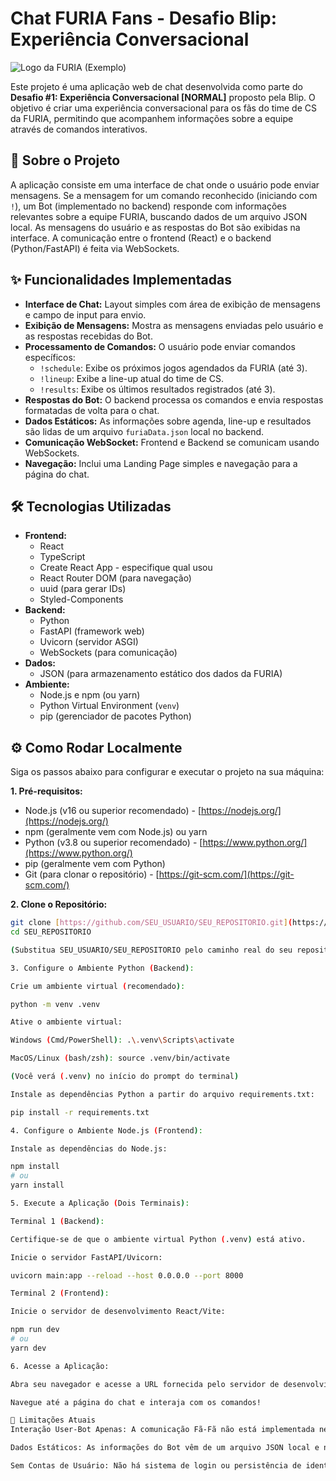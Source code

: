 # Chat FURIA Fans - Desafio Blip: Experiência Conversacional

![Logo da FURIA (Exemplo)](https://upload.wikimedia.org/wikipedia/pt/f/f9/Furia_Esports_logo.png)

Este projeto é uma aplicação web de chat desenvolvida como parte do **Desafio #1: Experiência Conversacional [NORMAL]** proposto pela Blip. O objetivo é criar uma experiência conversacional para os fãs do time de CS da FURIA, permitindo que acompanhem informações sobre a equipe através de comandos interativos.

## 🚀 Sobre o Projeto

A aplicação consiste em uma interface de chat onde o usuário pode enviar mensagens. Se a mensagem for um comando reconhecido (iniciando com `!`), um Bot (implementado no backend) responde com informações relevantes sobre a equipe FURIA, buscando dados de um arquivo JSON local. As mensagens do usuário e as respostas do Bot são exibidas na interface. A comunicação entre o frontend (React) e o backend (Python/FastAPI) é feita via WebSockets.

## ✨ Funcionalidades Implementadas

- **Interface de Chat:** Layout simples com área de exibição de mensagens e campo de input para envio.
- **Exibição de Mensagens:** Mostra as mensagens enviadas pelo usuário e as respostas recebidas do Bot.
- **Processamento de Comandos:** O usuário pode enviar comandos específicos:
  - `!schedule`: Exibe os próximos jogos agendados da FURIA (até 3).
  - `!lineup`: Exibe a line-up atual do time de CS.
  - `!results`: Exibe os últimos resultados registrados (até 3).
- **Respostas do Bot:** O backend processa os comandos e envia respostas formatadas de volta para o chat.
- **Dados Estáticos:** As informações sobre agenda, line-up e resultados são lidas de um arquivo `furiaData.json` local no backend.
- **Comunicação WebSocket:** Frontend e Backend se comunicam usando WebSockets.
- **Navegação:** Inclui uma Landing Page simples e navegação para a página do chat.

## 🛠️ Tecnologias Utilizadas

- **Frontend:**
  - React
  - TypeScript
  - Create React App - especifique qual usou
  - React Router DOM (para navegação)
  - uuid (para gerar IDs)
  - Styled-Components
- **Backend:**
  - Python
  - FastAPI (framework web)
  - Uvicorn (servidor ASGI)
  - WebSockets (para comunicação)
- **Dados:**
  - JSON (para armazenamento estático dos dados da FURIA)
- **Ambiente:**
  - Node.js e npm (ou yarn)
  - Python Virtual Environment (`venv`)
  - pip (gerenciador de pacotes Python)

## ⚙️ Como Rodar Localmente

Siga os passos abaixo para configurar e executar o projeto na sua máquina:

**1. Pré-requisitos:**

- Node.js (v16 ou superior recomendado) - [https://nodejs.org/](https://nodejs.org/)
- npm (geralmente vem com Node.js) ou yarn
- Python (v3.8 ou superior recomendado) - [https://www.python.org/](https://www.python.org/)
- pip (geralmente vem com Python)
- Git (para clonar o repositório) - [https://git-scm.com/](https://git-scm.com/)

**2. Clone o Repositório:**

```bash
git clone [https://github.com/SEU_USUARIO/SEU_REPOSITORIO.git](https://github.com/SEU_USUARIO/SEU_REPOSITORIO.git)
cd SEU_REPOSITORIO

(Substitua SEU_USUARIO/SEU_REPOSITORIO pelo caminho real do seu repositório)

3. Configure o Ambiente Python (Backend):

Crie um ambiente virtual (recomendado):

python -m venv .venv

Ative o ambiente virtual:

Windows (Cmd/PowerShell): .\.venv\Scripts\activate

MacOS/Linux (bash/zsh): source .venv/bin/activate

(Você verá (.venv) no início do prompt do terminal)

Instale as dependências Python a partir do arquivo requirements.txt:

pip install -r requirements.txt

4. Configure o Ambiente Node.js (Frontend):

Instale as dependências do Node.js:

npm install
# ou
yarn install

5. Execute a Aplicação (Dois Terminais):

Terminal 1 (Backend):

Certifique-se de que o ambiente virtual Python (.venv) está ativo.

Inicie o servidor FastAPI/Uvicorn:

uvicorn main:app --reload --host 0.0.0.0 --port 8000

Terminal 2 (Frontend):

Inicie o servidor de desenvolvimento React/Vite:

npm run dev
# ou
yarn dev

6. Acesse a Aplicação:

Abra seu navegador e acesse a URL fornecida pelo servidor de desenvolvimento do frontend (geralmente http://localhost:5173).

Navegue até a página do chat e interaja com os comandos!

📝 Limitações Atuais
Interação User-Bot Apenas: A comunicação Fã-Fã não está implementada nesta versão. Mensagens normais são ignoradas pelo backend.

Dados Estáticos: As informações do Bot vêm de um arquivo JSON local e não são atualizadas dinamicamente de fontes externas.

Sem Contas de Usuário: Não há sistema de login ou persistência de identidade de usuário.
```
